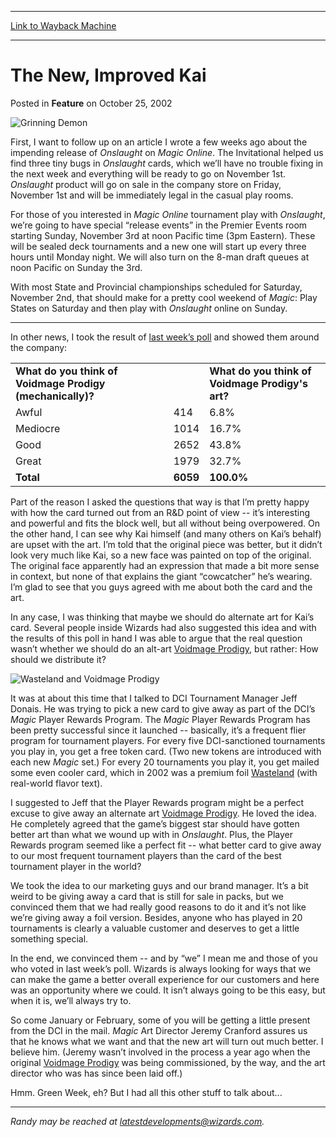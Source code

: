 
---
[Link to Wayback Machine](https://web.archive.org/web/20210502163943/https://magic.wizards.com/en/articles/archive/feature/new-improved-kai-2002-10-25)

[_metadata_:description]:- "First, I want to follow up on an article I wrote a few weeks ago about the impending release of Onslaught on Magic Online. The Invitational helped us find three tiny bugs in Onslaught cards, which we’ll have no trouble fixing in the next week and everything will be ready to go on November 1st. Onslaught product will go on sale in the company store on Friday, November 1st and"
[_metadata_:generator]:- "Drupal 7 (http://drupal.org)"
[_metadata_:node]:- "287726"
[_metadata_:publish_date]:- "2002-10-25"
[_metadata_:source]:- "div-main-content"
[_metadata_:title]:- "The New, Improved Kai"
[_metadata_:wayback_capture_timestamp]:- "2021-05-02 16:39:43"
[_metadata_:wayback_raw_url]:- "https://web.archive.org/web/20210502163943id_/https://magic.wizards.com/en/articles/archive/feature/new-improved-kai-2002-10-25"
[_metadata_:wayback_url]:- "https://magic.wizards.com/en/articles/archive/feature/new-improved-kai-2002-10-25"
---


The New, Improved Kai
=====================



 Posted in **Feature**
 on October 25, 2002 










![Grinning Demon](https://media.wizards.com/legacy/global/images/mtgcom_daily_rb43_pic2_en.jpg)


First, I want to follow up on an article I wrote a few weeks ago about the impending release of *Onslaught* on *Magic Online*. The Invitational helped us find three tiny bugs in *Onslaught* cards, which we’ll have no trouble fixing in the next week and everything will be ready to go on November 1st. *Onslaught* product will go on sale in the company store on Friday, November 1st and will be immediately legal in the casual play rooms.


For those of you interested in *Magic Online* tournament play with *Onslaught*, we’re going to have special “release events” in the Premier Events room starting Sunday, November 3rd at noon Pacific time (3pm Eastern). These will be sealed deck tournaments and a new one will start up every three hours until Monday night. We will also turn on the 8-man draft queues at noon Pacific on Sunday the 3rd.


With most State and Provincial championships scheduled for Saturday, November 2nd, that should make for a pretty cool weekend of *Magic*: Play States on Saturday and then play with *Onslaught* online on Sunday.




---

In other news, I took the result of [last week’s poll](http://archive.wizards.com/Magic/Magazine/Article.aspx?x=mtgcom/daily/rb42) and showed them around the company:




|  |  |  |
| --- | --- | --- |
| **What do you think of Voidmage Prodigy (mechanically)?** |  | **What do you think of Voidmage Prodigy's art?** |
| Awful | 414 | 6.8% |  | Awful | 2884 | 42.2% |
| Mediocre | 1014 | 16.7% |  | Mediocre | 1824 | 26.7% |
| Good | 2652 | 43.8% |  | Good | 1542 | 22.6% |
| Great | 1979 | 32.7% |  | Great | 577 | 8.5% |
| **Total** | **6059** | **100.0%** |  | **Total** | **6827** | **100.0%** |

Part of the reason I asked the questions that way is that I’m pretty happy with how the card turned out from an R&D point of view -- it’s interesting and powerful and fits the block well, but all without being overpowered. On the other hand, I can see why Kai himself (and many others on Kai’s behalf) are upset with the art. I’m told that the original piece was better, but it didn’t look very much like Kai, so a new face was painted on top of the original. The original face apparently had an expression that made a bit more sense in context, but none of that explains the giant “cowcatcher” he’s wearing. I’m glad to see that you guys agreed with me about both the card and the art.


In any case, I was thinking that maybe we should do alternate art for Kai’s card. Several people inside Wizards had also suggested this idea and with the results of this poll in hand I was able to argue that the real question wasn’t whether we should do an alt-art [Voidmage Prodigy](http://gatherer.wizards.com/Pages/Card/Details.aspx?name=Voidmage+Prodigy), but rather: How should we distribute it?


![Wasteland and Voidmage Prodigy](https://media.wizards.com/legacy/global/images/mtgcom_daily_rb43_pic1_en.jpg)


It was at about this time that I talked to DCI Tournament Manager Jeff Donais. He was trying to pick a new card to give away as part of the DCI’s *Magic* Player Rewards Program. The *Magic* Player Rewards Program has been pretty successful since it launched -- basically, it’s a frequent flier program for tournament players. For every five DCI-sanctioned tournaments you play in, you get a free token card. (Two new tokens are introduced with each new *Magic* set.) For every 20 tournaments you play it, you get mailed some even cooler card, which in 2002 was a premium foil [Wasteland](http://gatherer.wizards.com/Pages/Card/Details.aspx?name=Wasteland) (with real-world flavor text).


I suggested to Jeff that the Player Rewards program might be a perfect excuse to give away an alternate art [Voidmage Prodigy](http://gatherer.wizards.com/Pages/Card/Details.aspx?name=Voidmage+Prodigy). He loved the idea. He completely agreed that the game’s biggest star should have gotten better art than what we wound up with in *Onslaught*. Plus, the Player Rewards program seemed like a perfect fit -- what better card to give away to our most frequent tournament players than the card of the best tournament player in the world?


We took the idea to our marketing guys and our brand manager. It’s a bit weird to be giving away a card that is still for sale in packs, but we convinced them that we had really good reasons to do it and it’s not like we’re giving away a foil version. Besides, anyone who has played in 20 tournaments is clearly a valuable customer and deserves to get a little something special.


In the end, we convinced them -- and by “we” I mean me and those of you who voted in last week’s poll. Wizards is always looking for ways that we can make the game a better overall experience for our customers and here was an opportunity where we could. It isn’t always going to be this easy, but when it is, we’ll always try to.


So come January or February, some of you will be getting a little present from the DCI in the mail. *Magic* Art Director Jeremy Cranford assures us that he knows what we want and that the new art will turn out much better. I believe him. (Jeremy wasn’t involved in the process a year ago when the original [Voidmage Prodigy](http://gatherer.wizards.com/Pages/Card/Details.aspx?name=Voidmage+Prodigy) was being commissioned, by the way, and the art director who was has since been laid off.)


Hmm. Green Week, eh? But I had all this other stuff to talk about...




---

*Randy may be reached at latestdevelopments@wizards.com.*







